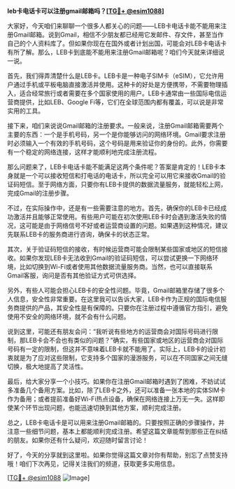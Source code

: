 **leb卡电话卡可以注册gmail邮箱吗？[[TG💪+ @esim1088](https://t.me/s/esim1088)]**

大家好，今天咱们来聊聊一个很多人都关心的问题——LEB卡电话卡能不能用来注册Gmail邮箱。说到Gmail，相信不少朋友都已经用它发邮件、存文件，甚至当作自己的个人资料库了。但如果你现在在国外或者计划出国，可能会对LEB卡电话卡有所了解。那么，LEB卡到底能不能用来注册Gmail邮箱呢？咱们今天就来详细说一说。

首先，我们得弄清楚什么是LEB卡。LEB卡是一种电子SIM卡（eSIM），它允许用户通过手机或平板电脑直接激活并使用。这种卡的好处是方便携带，不需要物理插入，适合经常旅行或者需要在多个国家使用的用户。LEB卡通常由一些国际电信运营商提供，比如LEB、Google Fi等，它们在全球范围内都有覆盖，可以说是非常实用的工具。

接下来，咱们来说说Gmail邮箱的注册要求。一般来说，注册Gmail邮箱需要两个主要的东西：一个是手机号码，另一个是你能够访问的网络环境。Gmail要求注册时必须输入一个有效的手机号码，这个号码是用来验证你的身份的。此外，你需要有一个稳定的网络连接，这样才能顺利地完成注册流程。

那么问题来了，LEB卡电话卡能不能满足这两个条件呢？答案是肯定的！LEB卡本身就是一个可以接收短信和打电话的电话卡，所以完全可以用它来接收Gmail的验证码短信。至于网络方面，只要你有LEB卡提供的数据流量服务，就能轻松上网，完成Gmail的注册步骤。

不过，在实际操作中，还是有一些需要注意的地方。首先，确保你的LEB卡已经成功激活并且能够正常使用。有些用户可能在初次使用LEB卡时会遇到激活失败的情况，这可能是由于网络信号不好或者运营商设置的问题。如果遇到这种情况，建议先联系LEB卡的服务商进行咨询，确保卡的状态正常。

其次，关于验证码短信的接收，有时候运营商可能会限制某些国家或地区的短信接收。如果你发现LEB卡无法收到Gmail的验证码短信，可以尝试更换一下网络环境，比如切换到Wi-Fi或者使用其他数据流量服务商。当然，也可以直接联系Gmail客服，询问是否有其他验证方式可供选择。

另外，有些人可能会担心LEB卡的安全性问题。毕竟，Gmail邮箱里存储了很多个人信息，安全性非常重要。在这里我可以告诉大家，LEB卡作为正规的国际电信服务商提供的产品，其安全性是有保障的。只要你在注册过程中遵循官方指引，避免使用不安全的网络环境，就不会有什么问题。

说到这里，可能还有朋友会问：“我听说有些地方的运营商会对国际号码进行限制，那LEB卡会不会也有类似的问题？”确实，有些国家或地区的运营商会对国际号码有一定的限制，但这并不意味着LEB卡就不能用了。实际上，LEB卡的设计初衷就是为了应对这些限制，它支持多个国家的漫游服务，可以在不同国家之间无缝切换，极大地提高了灵活性。

最后，给大家分享一个小技巧。如果你在注册Gmail邮箱时遇到了困难，不妨试试多准备几个备用方案。比如，除了LEB卡之外，还可以准备一张本地的实体SIM卡作为备用；或者提前准备好Wi-Fi热点设备，确保在网络连接上万无一失。这样即使某个环节出现问题，也能迅速切换到其他方案，顺利完成注册。

总之，LEB卡电话卡是可以用来注册Gmail邮箱的。只要按照正确的步骤操作，并注意一些细节问题，基本上都能顺利完成注册。希望这篇文章能帮到那些正在纠结的朋友。如果你还有什么疑问，欢迎随时留言讨论！

好了，今天的分享就到这里啦。如果你觉得这篇文章对你有帮助，别忘了点赞支持哦！咱们下次再见，记得关注我们的频道，获取更多实用信息。

[[TG💪+ @esim1088](https://t.me/s/esim1088) ![Image](https://i.postimg.cc/4NQfJmqS/Snipaste-2025-05-13-00-14-12.png)]